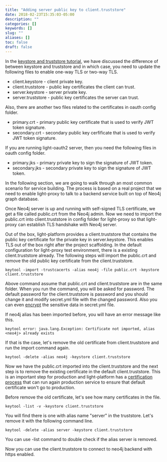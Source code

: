 ```yaml
---
title: "Adding server public key to client.truststore"
date: 2018-02-23T15:35:03-05:00
description: ""
categories: []
keywords: []
slug: ""
aliases: []
toc: false
draft: false
---
```


In the [keystore and truststore tutorial][], we have discussed the difference of between keystore
and truststore and in which case, you need to update the following files to enable one-way TLS or
two-way TLS. 

* client.keystore - client private key.
* client.truststore - public key certificates the client can trust. 
* server.keystore - server private key.
* server.truststore - public key certificates the server can trust.

Also, there are another two files related to the certificates in oauth config folder. 

* primary.crt - primary public key certificate that is used to verify JWT token signature.
* secondary.crt - secondary public key cerfificate that is used to verify JWT token signature.

If you are running light-oauth2 server, then you need the following files in oauth config folder.

* primary.jks - primary private key to sign the signature of JWT token.
* secondary.jks - secondary private key to sign the signature of JWT token.


In the following section, we are going to walk through an most common scenario for service
building. The process is based on a real project that we need to enable light-proxy to talk to
a backend service built on top of Neo4j graph database. 

Once Neo4j server is up and running with self-signed TLS certificate, we get a file called
public.crt from the Neo4j admin. Now we need to import the public.crt into client.truststore in
config folder for light-proxy so that light-proxy can establish TLS handshake with Neo4j server.


Out of the box, light-platform provides a client.truststore that contains the public key certificate
for the private key in server.keystore. This enables TLS out of the box right after the project
scaffolding. In the default configuration for light-proxy test environment, there is a existing
client.truststore already. The following steps will import the public.crt and remove the old
public key certificate from the client.truststore.


```
keytool -import -trustcacerts -alias neo4j -file public.crt -keystore client.truststore
```

Above command assume that public.crt and client.truststore are in the same folder. When you run
the command, you will be asked for password. The default password for the client.truststore is
password and you should change it and modify secret.yml file with the changed password. Also you
can even [encrypt][] the sensitive data in secret.yml file. 

If neo4j alias has been imported before, you will have an error message like this. 

```
keytool error: java.lang.Exception: Certificate not imported, alias <neo4j> already exists
```

If that is the case, let's remove the old certificate from client.truststore and run the import
command again. 

```
keytool -delete -alias neo4j -keystore client.truststore
```

Now we have the public.crt imported into the client.truststore and the next step is to remove the
existing certificate in the default client.truststore. This is an important step for production
and light-platform has a [certification process][] that can run again production service to ensure that
default certificate won't go to production. 

 
Before remove the old certificate, let's see how many certificates in the file. 

```
keytool -list -v -keystore client.truststore
```

You will find there is one with alias name "server" in the truststore. Let's remove it with the
following command line. 

```
keytool -delete -alias server -keystore client.truststore
``` 

You can use -list command to double check if the alias server is removed.

Now you can use the client.truststore to connect to neo4j backend with https enabled. 


[keystore and truststore tutorial]: /tutorial/security/keystore-truststore/
[encrypt]: /tutorial/security/encrypt-decrypt/
[certification process]: https://github.com/networknt/light-portal/tree/master/api-certification
